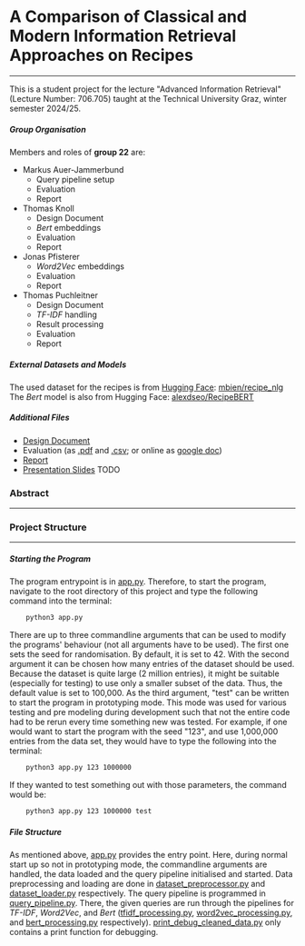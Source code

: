 # A Comparison of Classical and Modern Information Retrieval Approaches on Recipes
___
This is a student project for the lecture "Advanced Information Retrieval" (Lecture Number: 706.705) taught at the Technical University Graz, winter semester 2024/25.

##### Group Organisation
Members and roles of **group 22** are:
- Markus Auer-Jammerbund
  - Query pipeline setup
  - Evaluation
  - Report
- Thomas Knoll
  - Design Document
  - _Bert_ embeddings
  - Evaluation
  - Report
- Jonas Pfisterer
  - _Word2Vec_ embeddings
  - Evaluation
  - Report
- Thomas Puchleitner
  - Design Document
  - _TF-IDF_ handling
  - Result processing
  - Evaluation
  - Report

##### External Datasets and Models
The used dataset for the recipes is from [Hugging Face](https://huggingface.co): [mbien/recipe_nlg](https://huggingface.co/datasets/mbien/recipe_nlg) \
The _Bert_ model is also from Hugging Face: [alexdseo/RecipeBERT](https://huggingface.co/alexdseo/RecipeBERT)

##### Additional Files
- [Design Document](Design/AirDesignDocumentGroup22.pdf)
- Evaluation (as [.pdf](Evaluation/Evaluation.pdf) and [.csv](Evaluation/Evaluation.csv); or online as [google doc](https://docs.google.com/spreadsheets/d/12DoSQCYWASj7j5J2dj4g4nOa0l75Q9l1k2vbwn6Z5d0/edit?usp=sharing))
- [Report](Report_Group_22.pdf)
- [Presentation Slides]() TODO

### Abstract
___

### Project Structure
___
##### Starting the Program
The program entrypoint is in [app.py](app.py). Therefore, to start the program, navigate to the root directory of this project and type the following command into the terminal:

``` bash
    python3 app.py
```

There are up to three commandline arguments that can be used to modify the programs' behaviour (not all arguments have to be used). 
The first one sets the seed for randomisation. By default, it is set to 42. 
With the second argument it can be chosen how many entries of the dataset should be used. 
Because the dataset is quite large (2 million entries), it might be suitable (especially for testing) to use only a smaller subset of the data. 
Thus, the default value is set to 100,000.
As the third argument, "test" can be written to start the program in prototyping mode. 
This mode was used for various testing and pre modeling during development such that not the entire code had to be rerun every time something new was tested.
For example, if one would want to start the program with the seed "123", and use 1,000,000 entries from the data set, they would have to type the following into the terminal:

``` bash
    python3 app.py 123 1000000
```

If they wanted to test something out with those parameters, the command would be:

``` bash
    python3 app.py 123 1000000 test
```

##### File Structure
As mentioned above, [app.py](app.py) provides the entry point. 
Here, during normal start up so not in prototyping mode, the commandline arguments are handled, the data loaded and the query pipeline initialised and started.
Data preprocessing and loading are done in [dataset_preprocessor.py](dataset_preprocesor.py) and [dataset_loader.py](dataset_loader.py) respectively.
The query pipeline is programmed in [query_pipeline.py](query_pipeline.py). 
There, the given queries are run through the pipelines for _TF-IDF_, _Word2Vec_, and _Bert_ ([tfidf_processing.py](tfidf_processing.py), [word2vec_processing.py](word2vec_processing.py), and [bert_processing.py](bert_processing.py) respectively).
[print_debug_cleaned_data.py](print_debug_cleaned_data.py) only contains a print function for debugging. 
